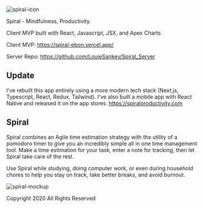![spiral-icon](https://user-images.githubusercontent.com/8163492/106222026-85ee3600-6193-11eb-808b-e01853c7bf3b.png)

Spiral - Mindfulness, Productivity.

Client MVP built with React, Javascript, JSX, and Apex Charts

Client MVP: https://spiral-ebon.vercel.app/

Server Repo: https://github.com/LouieSankey/Spiral_Server

## Update

I've rebuilt this app entirely using a more modern tech stack (Next.js, Typescript, React, Redux, Tailwind). I've also built a mobile app with React Native and released it on the app stores. https://spiralproductivity.com


## Spiral

Spiral combines an Agile time estimation strategy with the utility of a pomodoro timer to give you an incredibly simple all in one time management tool. Make a time estimation for your task, enter a note for tracking, then let Spiral take care of the rest.

Use Spiral while studying, doing computer work, or even during household chores to help you stay on track, take better breaks, and avoid burnout. 


![spiral-mockup](https://user-images.githubusercontent.com/8163492/108412186-62406d80-71de-11eb-9230-c6e89f519b5b.png)




Copyright 2020 
All Rights Reserved
 
